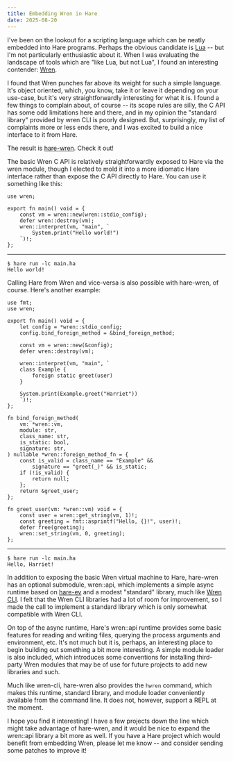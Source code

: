 ```yaml
---
title: Embedding Wren in Hare
date: 2025-08-20
---
```


I've been on the lookout for a scripting language which can be neatly embedded
into Hare programs. Perhaps the obvious candidate is [Lua] -- but I'm not
particularly enthusiastic about it. When I was evaluating the landscape of tools
which are "like Lua, but not Lua", I found an interesting contender: [Wren].

[Lua]: https://www.lua.org/
[Wren]: https://wren.io/

I found that Wren punches far above its weight for such a simple language. It's
object oriented, which, you know, take it or leave it depending on your
use-case, but it's very straightforwardly interesting for what it is. I found a
few things to complain about, of course -- its scope rules are silly, the C API
has some odd limitations here and there, and in my opinion the "standard
library" provided by wren CLI is poorly designed. But, surprisingly, my list of
complaints more or less ends there, and I was excited to build a nice interface
to it from Hare.

The result is [hare-wren]. Check it out!

[hare-wren]: https://wren.builtwithhare.org

The basic Wren C API is relatively straightforwardly exposed to Hare via the
wren module, though I elected to mold it into a more idiomatic Hare interface
rather than expose the C API directly to Hare. You can use it something like
this:

```hare
use wren;

export fn main() void = {
	const vm = wren::new(wren::stdio_config);
	defer wren::destroy(vm);
	wren::interpret(vm, "main", `
		System.print("Hello world!")
	`)!;
};
```

---

```
$ hare run -lc main.ha
Hello world!
```

Calling Hare from Wren and vice-versa is also possible with hare-wren, of
course. Here's another example:

```hare
use fmt;
use wren;

export fn main() void = {
	let config = *wren::stdio_config;
	config.bind_foreign_method = &bind_foreign_method;

	const vm = wren::new(&config);
	defer wren::destroy(vm);

	wren::interpret(vm, "main", `
	class Example {
		foreign static greet(user)
	}

	System.print(Example.greet("Harriet"))
	`)!;
};

fn bind_foreign_method(
	vm: *wren::vm,
	module: str,
	class_name: str,
	is_static: bool,
	signature: str,
) nullable *wren::foreign_method_fn = {
	const is_valid = class_name == "Example" &&
		signature == "greet(_)" && is_static;
	if (!is_valid) {
		return null;
	};
	return &greet_user;
};

fn greet_user(vm: *wren::vm) void = {
	const user = wren::get_string(vm, 1)!;
	const greeting = fmt::asprintf("Hello, {}!", user)!;
	defer free(greeting);
	wren::set_string(vm, 0, greeting);
};
```

---

```
$ hare run -lc main.ha
Hello, Harriet!
```

In addition to exposing the basic Wren virtual machine to Hare, hare-wren has an
optional submodule, wren::api, which implements a simple async runtime based on
[hare-ev] and a modest "standard" library, much like [Wren CLI]. I felt that the
Wren CLI libraries had a lot of room for improvement, so I made the call to
implement a standard library which is only somewhat compatible with Wren CLI.

[hare-ev]: https://sr.ht/~sircmpwn/hare-ev
[Wren CLI]: https://wren.io/cli/

On top of the async runtime, Hare's wren::api runtime provides some basic
features for reading and writing files, querying the process arguments and
environment, etc. It's not much but it is, perhaps, an interesting place to
begin building out something a bit more interesting. A simple module loader is
also included, which introduces some conventions for installing third-party Wren
modules that may be of use for future projects to add new libraries and such.

Much like wren-cli, hare-wren also provides the `hwren` command, which makes
this runtime, standard library, and module loader conveniently available from
the command line. It does not, however, support a REPL at the moment.

I hope you find it interesting! I have a few projects down the line which might
take advantage of hare-wren, and it would be nice to expand the wren::api
library a bit more as well. If you have a Hare project which would benefit from
embedding Wren, please let me know -- and consider sending some patches to
improve it!
